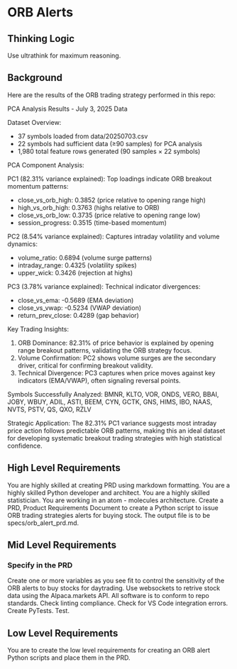 # ORB Alerts

## Thinking Logic

Use ultrathink for maximum reasoning.

## Background

Here are the results of the ORB trading strategy performed in this repo:

PCA Analysis Results - July 3, 2025 Data

  Dataset Overview:
  - 37 symbols loaded from data/20250703.csv
  - 22 symbols had sufficient data (≥90 samples) for PCA analysis
  - 1,980 total feature rows generated (90 samples × 22 symbols)

  PCA Component Analysis:

  PC1 (82.31% variance explained):
  Top loadings indicate ORB breakout momentum patterns:
  - close_vs_orb_high: 0.3852 (price relative to opening range high)
  - high_vs_orb_high: 0.3763 (highs relative to ORB)
  - close_vs_orb_low: 0.3735 (price relative to opening range low)
  - session_progress: 0.3515 (time-based momentum)

  PC2 (8.54% variance explained):
  Captures intraday volatility and volume dynamics:
  - volume_ratio: 0.6894 (volume surge patterns)
  - intraday_range: 0.4325 (volatility spikes)
  - upper_wick: 0.3426 (rejection at highs)

  PC3 (3.78% variance explained):
  Technical indicator divergences:
  - close_vs_ema: -0.5689 (EMA deviation)
  - close_vs_vwap: -0.5234 (VWAP deviation)
  - return_prev_close: 0.4289 (gap behavior)

  Key Trading Insights:

  1. ORB Dominance: 82.31% of price behavior is explained by opening range breakout patterns, validating the ORB strategy focus.
  2. Volume Confirmation: PC2 shows volume surges are the secondary driver, critical for confirming breakout validity.
  3. Technical Divergence: PC3 captures when price moves against key indicators (EMA/VWAP), often signaling reversal points.

  Symbols Successfully Analyzed:
  BMNR, KLTO, VOR, ONDS, VERO, BBAI, JOBY, WBUY, ADIL, ASTI, BEEM, CYN, GCTK, GNS, HIMS, IBO, NAAS, NVTS, PSTV, QS, QXO, RZLV

  Strategic Application:
  The 82.31% PC1 variance suggests most intraday price action follows predictable ORB patterns, making this an ideal dataset for developing systematic breakout trading strategies
   with high statistical confidence.

## High Level Requirements

You are highly skilled at creating PRD using markdown formatting.
You are a highly skilled Python developer and architect.
You are a highly skilled statistician.
You are working in an atom - molecules architecture.
Create a PRD, Product Requirements Document to create a Python script to issue ORB trading strategies alerts for buying stock.
The output file is to be specs/orb_alert_prd.md.

## Mid Level Requirements

### Specify in the PRD

Create one or more variables as you see fit to control the sensitivity of the ORB alerts to buy stocks for daytrading.
Use websockets to retrive stock data using the Alpaca.markets API.
All software is to conform to repo standards.
Check linting compliance.
Check for VS Code integration errors.
Create PyTests.
Test.

## Low Level Requirements

You are to create the low level requirements for creating an ORB alert Python scripts and place them in the PRD.